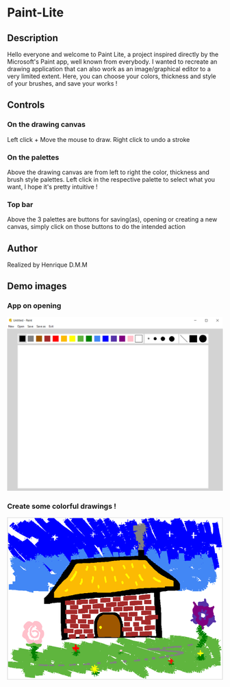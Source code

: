 # Paint-Lite

## Description
Hello everyone and welcome to Paint Lite, a project inspired directly by the Microsoft's Paint app, well known from everybody.
I wanted to recreate an drawing application that can also work as an image/graphical editor to a very limited extent.
Here, you can choose your colors, thickness and style of your brushes, and save your works !

## Controls
### On the drawing canvas
Left click + Move the mouse to draw.
Right click to undo a stroke
### On the palettes
Above the drawing canvas are from left to right the color, thickness and brush style palettes.
Left click in the respective palette to select what you want, I hope it's pretty intuitive !
### Top bar
Above the 3 palettes are buttons for saving(as), opening or creating a new canvas, simply click on those buttons to do the intended action

## Author
Realized by Henrique D.M.M

## Demo images
### App on opening
![Alt text](./demo_images/demo0.png)
### Create some colorful drawings ! 
![Alt text](./demo_images/demo1.png)
